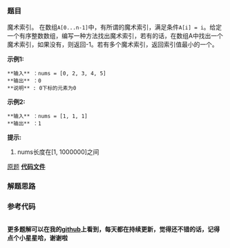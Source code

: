 ### 题目
魔术索引。 在数组`A[0...n-1]`中，有所谓的魔术索引，满足条件`A[i] =
i`。给定一个有序整数数组，编写一种方法找出魔术索引，若有的话，在数组A中找出一个魔术索引，如果没有，则返回-1。若有多个魔术索引，返回索引值最小的一个。

**示例1:**

    
    
    **输入** ：nums = [0, 2, 3, 4, 5]
    **输出** ：0
    **说明** : 0下标的元素为0
    

**示例2:**

    
    
    **输入** ：nums = [1, 1, 1]
    **输出** ：1
    

**提示:**

  1. nums长度在[1, 1000000]之间

[原题](https://leetcode-cn.com/problems/magic-index-lcci/)    **[代码文件]()**


### 解题思路




### 参考代码

```go


```




**更多题解可以在我的[github](https://github.com/LZH139/leetcode_Go)上看到，每天都在持续更新，觉得还不错的话，记得点个小星星哈，谢谢啦**
